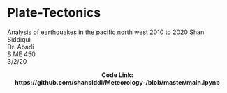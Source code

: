 # Plate-Tectonics
Analysis of earthquakes in the pacific north west 2010 to 2020
Shan Siddiqui<br />
Dr. Abadi<br />
B ME 450<br />
3/2/20<br />
<p align="center">
<b>Code Link: https://github.com/shansiddi/Meteorology-/blob/master/main.ipynb</b><br>

